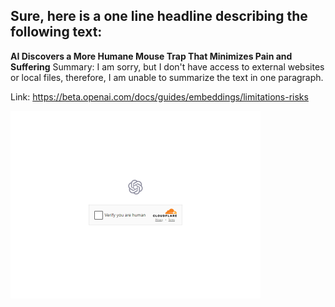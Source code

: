 ## Sure, here is a one line headline describing the following text:

**AI Discovers a More Humane Mouse Trap That Minimizes Pain and Suffering**
Summary: I am sorry, but I don't have access to external websites or local files, therefore, I am unable to summarize the text in one paragraph.

Link: https://beta.openai.com/docs/guides/embeddings/limitations-risks

<img src="/img/2863ca6a-727c-4ec3-b35f-8ca49cc3eab0.png" width="400" />
<br/><br/>

